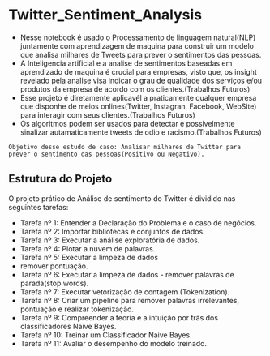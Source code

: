 # Twitter_Sentiment_Analysis
- Nesse notebook é usado o Processamento de linguagem natural(NLP) juntamente com aprendizagem de maquina para construir um modelo que analisa milhares de Tweets para prever o sentimentos das pessoas.
- A Inteligencia artificial e a analise de sentimentos baseadas em aprendizado de maquina é crucial para empresas, visto que, os insight revelado pela analise visa indicar o grau de qualidade dos serviços e/ou produtos da empresa de acordo com os clientes.(Trabalhos Futuros)
- Esse projeto é diretamente aplicavél a praticamente qualquer empresa que disponhe de meios onlines(Twitter, Instagran, Facebook, WebSite) para interagir com seus clientes.(Trabalhos Futuros)
- Os algoritmos podem ser usados para detectar e possivelmente sinalizar autamaticamente tweets de odio e racismo.(Trabalhos Futuros)

`Objetivo desse estudo de caso: Analisar milhares de Twitter para prever o sentimento das pessoas(Positivo ou Negativo).`

## Estrutura do Projeto
O projeto prático de Análise de sentimento do Twitter é dividido nas seguintes tarefas:

- Tarefa nº 1: Entender a Declaração do Problema e o caso de negócios.
- Tarefa nº 2: Importar bibliotecas e conjuntos de dados.
- Tarefa nº 3: Executar a análise exploratória de dados.
- Tarefa nº 4: Plotar a nuvem de palavras.
- Tarefa nº 5: Executar a limpeza de dados
 - remover pontuação.
- Tarefa nº 6: Executar a limpeza de dados - remover palavras de parada(stop words).
- Tarefa nº 7: Executar vetorização de contagem (Tokenization).
- Tarefa nº 8: Criar um pipeline para remover palavras irrelevantes, pontuação e realizar tokenização.
- Tarefa nº 9: Compreender a teoria e a intuição por trás dos classificadores Naive Bayes.
- Tarefa nº 10: Treinar um Classificador Naive Bayes.
- Tarefa nº 11: Avaliar o desempenho do modelo treinado.
